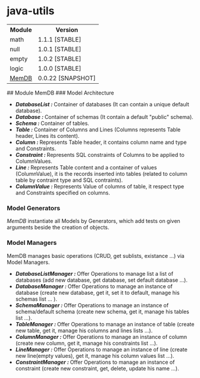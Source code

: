 # java-utils
<table>
  <tr>
    <th>Module</th>
    <th>Version</th>
  </tr>
  <tr>
    <td>math</td>
    <td>1.1.1 [STABLE]</td>
  </tr>
  <tr>
    <td>null</td>
    <td>1.0.1 [STABLE]</td>
  </tr>
  <tr>
    <td>empty</td>
    <td>1.0.2 [STABLE]</td>
  </tr>
  <tr>
    <td>logic</td>
    <td>1.0.0 [STABLE]</td>
  </tr>
  <tr>
    <td><a href="https://github.com/yassineDiouri/java-utils/tree/master/src/main/java/org/binx/utils/database/memdb">MemDB</a></td>
    <td>0.0.22 [SNAPSHOT]</td>
  </tr>
</table>
## Module MemDB
### Model Architecture
<ul>
  <li><strong><i>DatabaseList : </i></strong> Container of databases (It can contain a unique default database).</li>
  <li><strong><i>Database : </i></strong> Container of schemas (It contain a default "public" schema).</li>
  <li><strong><i>Schema : </i></strong> Container of tables.</li>
  <li><strong><i>Table : </i></strong> Container of Columns and Lines (Columns represents Table header, Lines its content).</li>
  <li><strong><i>Column : </i></strong> Represents Table header, it contains column name and type and Constraints.</li>
  <li><strong><i>Constraint : </i></strong> Represents SQL constraints of Columns to be applied to ColumnValues.</li>
  <li><strong><i>Line : </i></strong> Represents Table content and a container of values (ColumnValue), it is the records inserted into tables (related to column table by contraint type and SQL contraints).</li>
  <li><strong><i>ColumnValue : </i></strong> Represents Value of columns of table, it respect type and Constraints specified on columns.</li>
</ul>

### Model Generators
<p><i>MemDB</i> instantiate all Models by Generators, which add tests on given arguments beside the creation of objects.</p>

### Model Managers
<p>MemDB manages basic operations (CRUD, get sublists, existance ...) via Model Managers.</p>
<ul>
  <li><strong><i>DatabaseListManager : </i></strong> Offer Operations to manage list a list of databases (add new database, get database, set default database ...).</li>
  <li><strong><i>DatabaseManager : </i></strong> Offer Operations to manage an instance of database (create new database, get it, set it to default, manage his schemas list ... ).</li>
  <li><strong><i>SchemaManager : </i></strong> Offer Operations to manage an instance of schema/default schema (create new schema, get it, manage his tables list ...).</li>
  <li><strong><i>TableManager : </i></strong> Offer Operations to manage an instance of table (create new table, get it, manage his columns and lines lists ...).</li>
  <li><strong><i>ColumnManager : </i></strong> Offer Operations to manage an instance of column (create new column, get it, manage his constraints list ...).</li>
  <li><strong><i>LineManager : </i></strong> Offer Operations to manage an instance of line (create new line(empty values), get it, manage his column values list ...).</li>
  <li><strong><i>ConstraintManager : </i></strong> Offer Operations to manage an instance of constraint (create new constraint, get, delete, update his name ...).</li>
</ul>